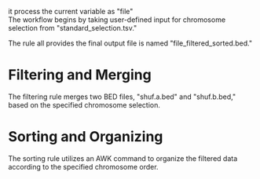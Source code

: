 it process the current variable as "file"  
The workflow begins by taking user-defined input for chromosome selection from "standard_selection.tsv."

The rule all provides the final output file is named "file_filtered_sorted.bed."  


# Filtering and Merging

The filtering rule merges two BED files, "shuf.a.bed" and "shuf.b.bed," based on the specified chromosome selection.  


# Sorting and Organizing

The sorting rule utilizes an AWK command to organize the filtered data according to the specified chromosome order.  


